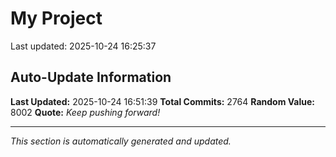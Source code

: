 # My Project


Last updated: 2025-10-24 16:25:37



















































































































































































































































































































































































































































































































































































































































































































































































































































































































































































































































































































































































































































































































































































































































































































































































































































































































































































































































































































































































































































































































































































































































































































































































































































































































































































































































































































































































































































































































































































































































































































































































































































































## Auto-Update Information

**Last Updated:** 2025-10-24 16:51:39
**Total Commits:** 2764
**Random Value:** 8002
**Quote:** _Keep pushing forward!_

---
_This section is automatically generated and updated._